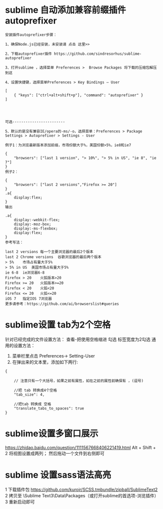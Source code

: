# sublime 自动添加兼容前缀插件autoprefixer

```
安装插件autoprefixer步骤：

1、确保Node.js已经安装，未安装请 点击 这里>>

2、下载autoprefixer插件 https://github.com/sindresorhus/sublime-autoprefixer

3、打开sublime ，选择菜单 Preferences >  Browse Packages 将下载的压缩包解压到这

4、设置快捷键，选择菜单Preferences > Key Bindings – User 

[
    { "keys": ["ctrl+alt+shift+p"], "command": "autoprefixer" }
]
 

 

可选------------------------

5、默认的是没有兼容IE/opera的-ms/-o，选择菜单：Preferences > Package Settings > Autoprefixer > Settings - User

例子1：为浏览最新版本添加前缀，市场份额大于%，美国份额>5%，ie8和ie7

{
    "browsers": ["last 1 version", "> 10%", "> 5% in US", "ie 8", "ie 7"]
}
例子2：

{
    "browsers": ["last 2 versions","Firefox >= 20"]
}
.a{
    display:flex;
}
输出

.a{
    display:-webkit-flex;
    display:-moz-box;
    display:-ms-flexbox;
    display:flex;
}
参考写法：

last 2 versions	每一个主要浏览器的最后2个版本
last 2 Chrome versions	谷歌浏览器的最后两个版本
> 5%	市场占有量大于5%
> 5% in US	美国市场占有量大于5%
ie 6-8	ie浏览器6-8
Firefox > 20	火狐版本>20
Firefox >= 20	火狐版本>=20
Firefox < 20	火狐<20
Firefox <= 20	火狐<=20
iOS 7	指定IOS 7浏览器
更多请参考：https://github.com/ai/browserslist#queries
```

# sublime设置 tab为2个空格
针对已经完成的文件设置方法：
查看-把使用空格缩进 勾选 标签宽度为2勾选
通用的设置方法：
1. 菜单栏里点击 Preferences-> Setting-User
2. 在弹出来的文本里，添加如下两行:
```
{

    // 注意只有一个大括号，如果之前有属性，如在之前的属性前确保有 ，(逗号)

    //把 tab 转换成4个空格
    "tab_size": 4,

    //把tab 转换成 空格
    "translate_tabs_to_spaces": true
}
```

# sublime设置多窗口展示
https://zhidao.baidu.com/question/1111567668406221419.html
Alt + Shift + 2 将视图设置成两列；
然后拖动一个文件到右侧即可

# sublime 设置sass语法高亮
1 下载插件包
https://github.com/kuroir/SCSS.tmbundle/zipball/SublimeText2
2 拷贝至 \Sublime Text3\Data\Packages（或打开sublime的首选项-浏览插件）
3 重新启动即可
